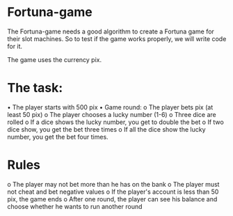 # Fortuna-game

The Fortuna-game needs a good algorithm to create a Fortuna game for their slot machines.
So to test if the game works properly, we will write code for it.

The game uses the currency pix.
# The task:
• The player starts with 500 pix
• Game round:
o The player bets pix (at least 50 pix)
o The player chooses a lucky number (1-6)
o Three dice are rolled
o If a dice shows the lucky number, you get to double the bet
o If two dice show, you get the bet three times
o If all the dice show the lucky number, you get the bet four times.

# Rules
o The player may not bet more than he has on the bank
o The player must not cheat and bet negative values
o If the player's account is less than 50 pix, the game ends
o After one round, the player can see his balance and choose whether he wants to run another round

